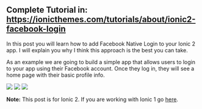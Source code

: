 ## Complete Tutorial in: https://ionicthemes.com/tutorials/about/ionic2-facebook-login

In this post you will learn how to add Facebook Native Login to your Ionic 2 app. I will explain you why I think this approach is the best you can take.

As an example we are going to build a simple app that allows users to login to your app using their Facebook account. Once they log in, they will see a home page with their basic profile info.

![](https://s3-us-west-2.amazonaws.com/ionicthemes/tutorials/screenshots/facebook-login/1.PNG?v=2)
![](https://s3-us-west-2.amazonaws.com/ionicthemes/tutorials/screenshots/facebook-login/2.PNG?v=2)
![](https://s3-us-west-2.amazonaws.com/ionicthemes/tutorials/screenshots/facebook-login/3.PNG?v=2)

**Note:** This post is for Ionic 2. If you are working with Ionic 1 go [here](https://ionicthemes.com/tutorials/about/native-facebook-login-with-ionic-framework).
